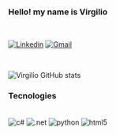 ### Hello! my name is Virgilio 
<br>

[![Linkedin](https://img.shields.io/badge/LinkedIn-0077B5?style=for-the-badge&logo=linkedin&logoColor=white)](https://www.linkedin.com/in/virgilio-breda-4563b1259/)
[![Gmail](https://img.shields.io/badge/Gmail-D14836?style=for-the-badge&logo=gmail&logoColor=white)](https://mail.google.com/mail/u/0/?hl=pt-BR#inbox?compose=CllgCHrhTWBRQSVMXNxrjZvdPWXCqsSZgTVMGtcScPTMMRWTHNNBCHMHxrffSKXvgXxHqGjXDZg)

<br>

![Virgilio GitHub stats](https://github-readme-stats.vercel.app/api?username=virgiliobreda&show_icons=true&theme=tokyonight)

### Tecnologies
<div style="display: inline_block"><br/>
    <img align="center" alt="c#" src ="https://img.shields.io/badge/C%23-239120?style=for-the-badge&logo=c-sharp&logoColor=white">
    <img align="center" alt=".net" src ="https://img.shields.io/badge/.NET-5C2D91?style=for-the-badge&logo=.net&logoColor=white"
    center" alt="html5">
     <img align="center" alt="python" src ="https://img.shields.io/badge/Python-14354C?style=for-the-badge&logo=python&logoColor=white">    
    <img align="center" alt="html5" src ="https://img.shields.io/badge/HTML-239120?style=for-the-badge&logo=html5&logoColor=white">
</div><br/>
